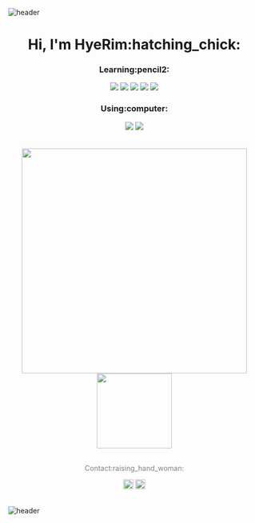 ![header](https://capsule-render.vercel.app/api?type=waving&color=gradient&customColorList=14&height=250&section=header&text=hrookim%20&fontSize=50&fontColor=fdfcfd&fontAlign=80)

<h1 align="center">Hi, I'm HyeRim:hatching_chick:</h1>

<h3 align="center">Learning:pencil2:</h3>

<div align="center">
<img src="https://img.shields.io/badge/Python-3776AB?style=flat-square&logo=Python&logoColor=white"/> <img src="https://img.shields.io/badge/HTML5-E34F26?style=flat-square&logo=HTML5&logoColor=white"/> <img src="https://img.shields.io/badge/CSS3-1572B6?style=flat-square&logo=CSS3&logoColor=white"/> <img src="https://img.shields.io/badge/Django-092E20?style=flat-square&logo=Django&logoColor=white"/> <img src="https://img.shields.io/badge/SQLite-003B57?style=flat-square&logo=SQLite&logoColor=white"/> </div>



<h3 align="center">Using:computer:</h3>


<div align="center">
<img src="https://img.shields.io/badge/VisualStudioCode-007ACC?style=flat-square&logo=VisualStudioCode&logoColor=white"/> <img src="https://img.shields.io/badge/PyCharm-C3FC23?style=flat-square&logo=PyCharm&logoColor=black"/>  </div>


<br>
<br>

<div align="center">
  <a href="https://github.com/hrookim">
  <img width="450em" src="https://github-readme-stats.vercel.app/api?username=hrookim&theme=buefy&hide_title=true&show_icons=true"/> 
  <img height="150em" src="http://mazassumnida.wtf/api/v2/generate_badge?boj=hrookim" ></a>
</div>


<br>

<div align="center" style="display: block">
  <p align="center" style="color: gray">Contact:raising_hand_woman: </p>
  <a href="https://instagram.com/dv_hroo"><img height="20em" src="https://img.shields.io/badge/-Instagram-%23E4405F?style=for-the-badge&logo=instagram&logoColor=f9fd13"></a>
  <a href = "mailto:hrookim@gmail.com"><img height="20em" src="https://img.shields.io/badge/-Gmail-%23333?style=for-the-badge&logo=gmail"></a>
</div>

<br>

![header](https://capsule-render.vercel.app/api?type=waving&color=gradient&customColorList=14&height=140&section=footer)